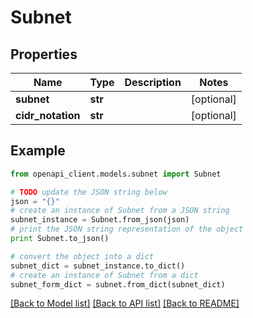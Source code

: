 # Subnet


## Properties
Name | Type | Description | Notes
------------ | ------------- | ------------- | -------------
**subnet** | **str** |  | [optional] 
**cidr_notation** | **str** |  | [optional] 

## Example

```python
from openapi_client.models.subnet import Subnet

# TODO update the JSON string below
json = "{}"
# create an instance of Subnet from a JSON string
subnet_instance = Subnet.from_json(json)
# print the JSON string representation of the object
print Subnet.to_json()

# convert the object into a dict
subnet_dict = subnet_instance.to_dict()
# create an instance of Subnet from a dict
subnet_form_dict = subnet.from_dict(subnet_dict)
```
[[Back to Model list]](../README.md#documentation-for-models) [[Back to API list]](../README.md#documentation-for-api-endpoints) [[Back to README]](../README.md)


